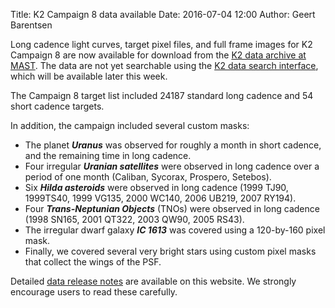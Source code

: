 Title: K2 Campaign 8 data available
Date: 2016-07-04 12:00
Author: Geert Barentsen

Long cadence light curves, target pixel files, and full frame images 
for K2 Campaign 8 are now available for download 
from the [K2 data archive at MAST](https://archive.stsci.edu/k2/).
The data are not yet searchable using the [K2 data search interface](https://archive.stsci.edu/k2/data_search/search.php),
which will be available later this week.

The Campaign 8 target list included 24187 standard long cadence
and 54 short cadence targets.

In addition, the campaign included several custom masks:

* The planet ***Uranus*** was observed for roughly a month in short cadence,
and the remaining time in long cadence.
* Four irregular ***Uranian satellites*** were observed in long cadence over a period of one month (Caliban, Sycorax, Prospero, Setebos).
* Six ***Hilda asteroids*** were observed in long cadence (1999 TJ90, 1999TS40, 1999 VG135, 2000 WC140, 2006 UB219, 2007 RY194).
* Four ***Trans-Neptunian Objects*** (TNOs) were observed in long cadence (1998 SN165, 2001 QT322, 2003 QW90, 2005 RS43).
* The irregular dwarf galaxy ***IC 1613*** was covered using a 120-by-160 pixel mask.
* Finally, we covered several very bright stars using custom pixel masks that
collect the wings of the PSF.

Detailed [data release notes](/k2-data-release-notes.html#k2-campaign-8)
are available on this website.
We strongly encourage users to read these carefully.
